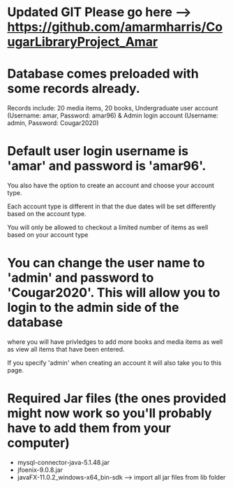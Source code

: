 # Updated GIT Please go here --> https://github.com/amarmharris/CougarLibraryProject_Amar


# Database comes preloaded with some records already.
Records include: 
20 media items, 
20 books, 
Undergraduate user account (Username: amar, Password: amar96) &
Admin login account (Username: admin, Password: Cougar2020)

# Default user login username is 'amar' and password is 'amar96'.

You also have the option to create an account and choose your account type.

Each account type is different in that the due dates will be set differently based on the account type.

You will only be allowed to checkout a limited number of items as well based on your account type 


# You can change the user name to 'admin' and password to 'Cougar2020'. This will allow you to login to the admin side of the database 
where you will have privledges to add more books and media items as well as view all items that have been entered. 

If you specify 'admin' when creating an account it will also take you to this page. 


# Required Jar files (the ones provided might now work so you'll probably have to add them from your computer)

- mysql-connector-java-5.1.48.jar
- jfoenix-9.0.8.jar
- javaFX-11.0.2_windows-x64_bin-sdk --> import all jar files from lib folder 


